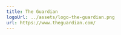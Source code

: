 ```yaml
---
title: The Guardian
logoUrl: ../assets/logo-the-guardian.png
url: https://www.theguardian.com/
---
```

